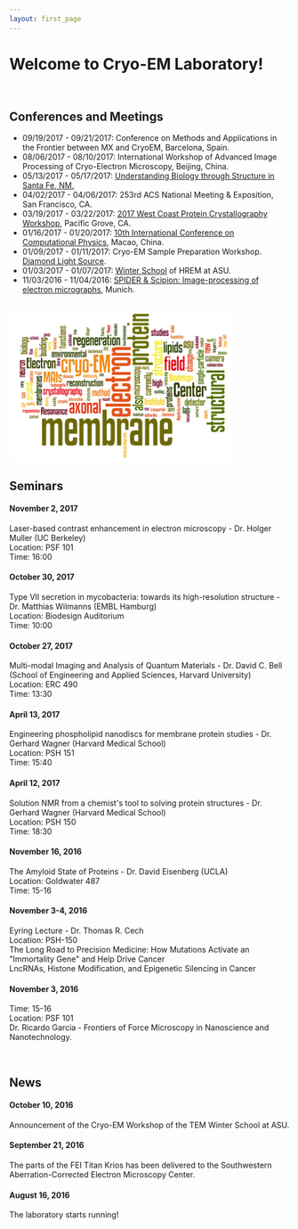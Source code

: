 ```yaml
---
layout: first_page
---
```



# Welcome to Cryo-EM Laboratory!

<br>

## Conferences and Meetings
- 09/19/2017 - 09/21/2017: Conference on Methods and Applications in the Frontier between MX and CryoEM, Barcelona, Spain. 
- 08/06/2017 - 08/10/2017: International Workshop of Advanced Image Processing of Cryo-Electron Microscopy, Beijing, China. 
- 05/13/2017 - 05/17/2017: [Understanding Biology through Structure in Santa Fe, NM.](https://conferences.newmexicoconsortium.org/conferences/ubts_17/program )
- 04/02/2017 - 04/06/2017: 253rd ACS National Meeting & Exposition, San Francisco, CA. 
- 03/19/2017 - 03/22/2017: [2017 West Coast Protein Crystallography Workshop](http://www.biochem.utah.edu/hill/wcpcw.html), Pacific Grove, CA. 
- 01/16/2017 - 01/20/2017: [10th International Conference on Computational Physics](http://www.iccpx.org), Macao, China. 
- 01/09/2017 - 01/11/2017: Cryo-EM Sample Preparation Workshop.  [Diamond Light Source](http://www.diamond.ac.uk/Home/Events/2017/EM-Workshop-2017.html).
- 01/03/2017 - 01/07/2017: [Winter School](https://le-csss.asu.edu/winterschool) of HREM at ASU. 
- 11/03/2016 - 11/04/2016: [SPIDER & Scipion: Image-processing of electron micrographs](http://www.cens.de/calendar/workshops-events/spider-scipion-workshop-image-processing-of-electron-micrographs/), Munich.

<br>

<img src="images/wordle.png" alt="wordle" width="400">


## Seminars
#### November 2, 2017
Laser-based contrast enhancement in electron microscopy - Dr. Holger Muller (UC Berkeley)<br>
Location: PSF 101<br>
Time: 16:00

#### October 30, 2017
Type VII secretion in mycobacteria: towards its high-resolution structure - Dr. Matthias Wilmanns (EMBL Hamburg)<br>
Location: Biodesign Auditorium<br>
Time: 10:00

#### October 27, 2017
Multi-modal Imaging and Analysis of Quantum Materials - Dr. David C. Bell (School of Engineering and Applied Sciences,
Harvard University)<br>
Location: ERC 490<br>
Time: 13:30

#### April 13, 2017
Engineering phospholipid nanodiscs for membrane protein studies - Dr. Gerhard Wagner (Harvard Medical School)<br>
Location: PSH 151<br>
Time: 15:40

#### April 12, 2017
Solution NMR from a chemist's tool to solving protein structures - Dr. Gerhard Wagner (Harvard Medical School)<br>
Location: PSH 150<br>
Time: 18:30

#### November 16, 2016
The Amyloid State of Proteins - Dr. David Eisenberg (UCLA)<br>
Location: Goldwater 487<br>
Time: 15-16

#### November 3-4, 2016
Eyring Lecture - Dr. Thomas R. Cech<br>
Location: PSH-150<br>
The Long Road to Precision Medicine: How Mutations Activate an "Immortality Gene" and Help Drive Cancer<br>
LncRNAs, Histone Modification, and Epigenetic Silencing in Cancer<br>

#### November 3, 2016
Time: 15-16 <br>
Location: PSF 101 <br>
Dr. Ricardo Garcia - Frontiers of Force Microscopy in Nanoscience and Nanotechnology. 

<br>

## News

#### October 10, 2016
Announcement of the Cryo-EM Workshop of the TEM Winter School at ASU. 

#### September 21, 2016
The parts of the FEI Titan Krios has been delivered to the Southwestern Aberration-Corrected Electron Microscopy Center. 

#### August 16, 2016
The laboratory starts running! 

